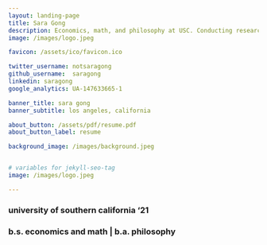 ```yaml
---
layout: landing-page
title: Sara Gong
description: Economics, math, and philosophy at USC. Conducting research on entrepreneurial decision-making at Columbia Business School. Los Angeles, California.
image: /images/logo.jpeg

favicon: /assets/ico/favicon.ico

twitter_username: notsaragong
github_username:  saragong
linkedin: saragong
google_analytics: UA-147633665-1

banner_title: sara gong
banner_subtitle: los angeles, california

about_button: /assets/pdf/resume.pdf
about_button_label: resume

background_image: /images/background.jpeg


# variables for jekyll-seo-tag
image: /images/logo.jpeg

---
```


### university of southern california ‘21  

### b.s. economics and math | b.a. philosophy
